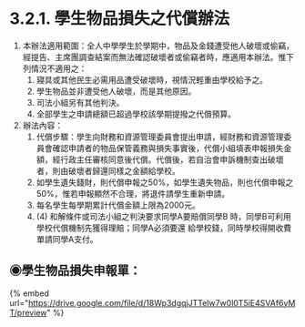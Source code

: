 # 3.2.1. 學生物品損失之代償辦法

1. 本辦法適用範圍：全人中學學生於學期中，物品及金錢遭受他人破壞或偷竊，經提告、主席團調查結案而無法確認破壞者或偷竊者時，應適用本辦法。惟下列情況不適用之：
   1. 寢具或其他民生必需用品遭受破壞時，視情況輕重由學校給予之。
   2. 學生物品並非遭受他人破壞，而是其他原因。
   3. 司法小組另有其他判決。
   4. 全部學生之申請總額已超過學校該學期提撥之代償預算。
2. 辦法內容：
   1. 代償步驟：學生向財務和資源管理委員會提出申請，經財務和資源管理委員會確認申請者的物品保管義務與損失事實後，代償小組填表申報損失金額，經行政主任審核同意後代償。代償後，若自治會申訴機制查出破壞者，則由破壞者歸還同樣之金額給學校。
   2. 如學生遺失錢財，則代償申報之50%，如學生遺失物品，則也代償申報之50%，惟若申報顯然不合理，將退件請學生重新申請。
   3. 每名學生每學期累計代償金額上限為2000元。
   4. (4) 和解條件或司法小組之判決要求同學A要賠償同學B 時，同學B可利用學校代償機制先獲得理賠；同學A必須要還 給學校錢，同時學校得開收費單請同學A支付。

## ◉學生物品損失申報單：

{% embed url="https://drive.google.com/file/d/18Wp3dgqjJTTelw7w0l0T5iE4SVAf6yMT/preview" %}

